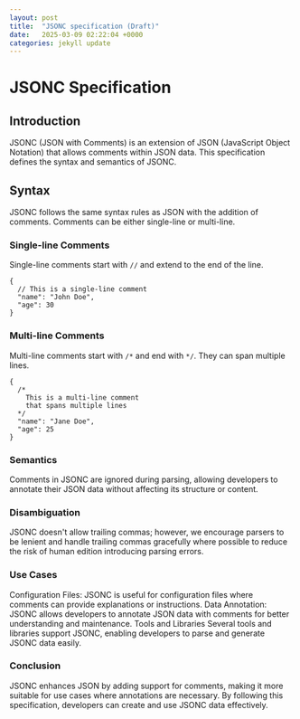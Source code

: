 ```yaml
---
layout: post
title:  "JSONC specification (Draft)"
date:   2025-03-09 02:22:04 +0000
categories: jekyll update
---
```


# JSONC Specification

## Introduction

JSONC (JSON with Comments) is an extension of JSON (JavaScript Object Notation) that allows comments within JSON data. This specification defines the syntax and semantics of JSONC.

## Syntax

JSONC follows the same syntax rules as JSON with the addition of comments. Comments can be either single-line or multi-line.

### Single-line Comments

Single-line comments start with `//` and extend to the end of the line.

```jsonc
{
  // This is a single-line comment
  "name": "John Doe",
  "age": 30
}
```

### Multi-line Comments
Multi-line comments start with `/*` and end with `*/`. They can span multiple lines.
```jsonc
{
  /*
    This is a multi-line comment
    that spans multiple lines
  */
  "name": "Jane Doe",
  "age": 25
}
```

### Semantics

Comments in JSONC are ignored during parsing, allowing developers to annotate their JSON data without affecting its structure or content.

### Disambiguation

JSONC doesn't allow trailing commas; however, we encourage parsers to be lenient and handle trailing commas gracefully where possible to reduce the risk of human edition introducing parsing errors.

### Use Cases

Configuration Files: JSONC is useful for configuration files where comments can provide explanations or instructions.
Data Annotation: JSONC allows developers to annotate JSON data with comments for better understanding and maintenance.
Tools and Libraries
Several tools and libraries support JSONC, enabling developers to parse and generate JSONC data easily.

### Conclusion

JSONC enhances JSON by adding support for comments, making it more suitable for use cases where annotations are necessary. By following this specification, developers can create and use JSONC data effectively.